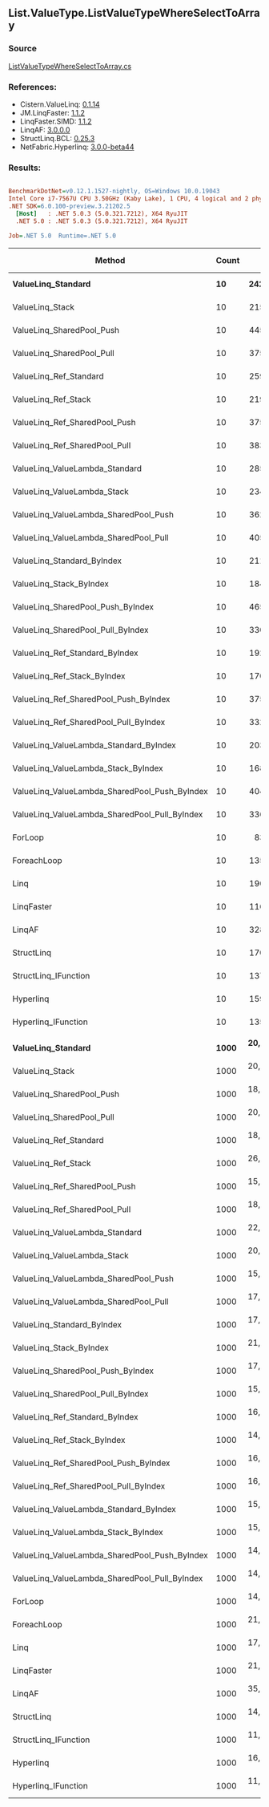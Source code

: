 ﻿## List.ValueType.ListValueTypeWhereSelectToArray

### Source
[ListValueTypeWhereSelectToArray.cs](../LinqBenchmarks/List/ValueType/ListValueTypeWhereSelectToArray.cs)

### References:
- Cistern.ValueLinq: [0.1.14](https://www.nuget.org/packages/Cistern.ValueLinq/0.1.14)
- JM.LinqFaster: [1.1.2](https://www.nuget.org/packages/JM.LinqFaster/1.1.2)
- LinqFaster.SIMD: [1.1.2](https://www.nuget.org/packages/LinqFaster.SIMD/1.0.3)
- LinqAF: [3.0.0.0](https://www.nuget.org/packages/LinqAF/3.0.0.0)
- StructLinq.BCL: [0.25.3](https://www.nuget.org/packages/StructLinq.BCL/0.25.3)
- NetFabric.Hyperlinq: [3.0.0-beta44](https://www.nuget.org/packages/NetFabric.Hyperlinq/3.0.0-beta44)

### Results:
``` ini

BenchmarkDotNet=v0.12.1.1527-nightly, OS=Windows 10.0.19043
Intel Core i7-7567U CPU 3.50GHz (Kaby Lake), 1 CPU, 4 logical and 2 physical cores
.NET SDK=6.0.100-preview.3.21202.5
  [Host]   : .NET 5.0.3 (5.0.321.7212), X64 RyuJIT
  .NET 5.0 : .NET 5.0.3 (5.0.321.7212), X64 RyuJIT

Job=.NET 5.0  Runtime=.NET 5.0  

```
|                                        Method | Count |         Mean |      Error |       StdDev |       Median |          P95 | Ratio | RatioSD |   Gen 0 | Gen 1 | Gen 2 | Allocated |
|---------------------------------------------- |------ |-------------:|-----------:|-------------:|-------------:|-------------:|------:|--------:|--------:|------:|------:|----------:|
|                            **ValueLinq_Standard** |    **10** |    **242.15 ns** |   **1.673 ns** |     **1.483 ns** |    **242.31 ns** |    **244.18 ns** |  **2.91** |    **0.05** |  **0.0725** |     **-** |     **-** |     **152 B** |
|                               ValueLinq_Stack |    10 |    215.84 ns |   4.385 ns |     8.655 ns |    210.83 ns |    227.97 ns |  2.62 |    0.11 |  0.0725 |     - |     - |     152 B |
|                     ValueLinq_SharedPool_Push |    10 |    445.53 ns |   3.569 ns |     3.163 ns |    444.86 ns |    451.30 ns |  5.36 |    0.10 |  0.0725 |     - |     - |     152 B |
|                     ValueLinq_SharedPool_Pull |    10 |    375.71 ns |   7.448 ns |    12.647 ns |    369.18 ns |    398.91 ns |  4.66 |    0.16 |  0.0725 |     - |     - |     152 B |
|                        ValueLinq_Ref_Standard |    10 |    259.80 ns |   1.282 ns |     1.199 ns |    259.54 ns |    261.91 ns |  3.12 |    0.05 |  0.0725 |     - |     - |     152 B |
|                           ValueLinq_Ref_Stack |    10 |    219.96 ns |   0.944 ns |     0.788 ns |    219.89 ns |    221.27 ns |  2.64 |    0.04 |  0.0725 |     - |     - |     152 B |
|                 ValueLinq_Ref_SharedPool_Push |    10 |    375.56 ns |   7.345 ns |    10.296 ns |    368.86 ns |    388.69 ns |  4.60 |    0.10 |  0.0725 |     - |     - |     152 B |
|                 ValueLinq_Ref_SharedPool_Pull |    10 |    383.98 ns |   1.298 ns |     1.084 ns |    384.02 ns |    385.73 ns |  4.61 |    0.06 |  0.0725 |     - |     - |     152 B |
|                ValueLinq_ValueLambda_Standard |    10 |    285.73 ns |   5.750 ns |     8.952 ns |    288.32 ns |    295.32 ns |  3.37 |    0.12 |  0.0725 |     - |     - |     152 B |
|                   ValueLinq_ValueLambda_Stack |    10 |    234.97 ns |   1.355 ns |     1.201 ns |    234.82 ns |    236.69 ns |  2.82 |    0.04 |  0.0725 |     - |     - |     152 B |
|         ValueLinq_ValueLambda_SharedPool_Push |    10 |    362.06 ns |   2.011 ns |     1.783 ns |    361.60 ns |    364.29 ns |  4.35 |    0.07 |  0.0725 |     - |     - |     152 B |
|         ValueLinq_ValueLambda_SharedPool_Pull |    10 |    405.22 ns |   7.648 ns |    13.791 ns |    410.83 ns |    418.97 ns |  4.85 |    0.23 |  0.0725 |     - |     - |     152 B |
|                    ValueLinq_Standard_ByIndex |    10 |    211.03 ns |   2.327 ns |     2.063 ns |    210.42 ns |    214.49 ns |  2.54 |    0.05 |  0.0725 |     - |     - |     152 B |
|                       ValueLinq_Stack_ByIndex |    10 |    184.88 ns |   3.659 ns |     5.008 ns |    186.58 ns |    189.10 ns |  2.20 |    0.07 |  0.0725 |     - |     - |     152 B |
|             ValueLinq_SharedPool_Push_ByIndex |    10 |    465.64 ns |   2.219 ns |     2.076 ns |    465.99 ns |    468.01 ns |  5.60 |    0.08 |  0.0725 |     - |     - |     152 B |
|             ValueLinq_SharedPool_Pull_ByIndex |    10 |    330.54 ns |   2.059 ns |     1.826 ns |    330.10 ns |    333.22 ns |  3.97 |    0.05 |  0.0725 |     - |     - |     152 B |
|                ValueLinq_Ref_Standard_ByIndex |    10 |    192.73 ns |   0.623 ns |     0.552 ns |    192.56 ns |    193.56 ns |  2.32 |    0.03 |  0.0725 |     - |     - |     152 B |
|                   ValueLinq_Ref_Stack_ByIndex |    10 |    170.73 ns |   1.463 ns |     1.369 ns |    170.68 ns |    172.59 ns |  2.05 |    0.03 |  0.0725 |     - |     - |     152 B |
|         ValueLinq_Ref_SharedPool_Push_ByIndex |    10 |    375.64 ns |   2.026 ns |     1.796 ns |    376.12 ns |    377.86 ns |  4.52 |    0.07 |  0.0725 |     - |     - |     152 B |
|         ValueLinq_Ref_SharedPool_Pull_ByIndex |    10 |    332.75 ns |   6.568 ns |     8.768 ns |    336.48 ns |    340.41 ns |  3.95 |    0.12 |  0.0725 |     - |     - |     152 B |
|        ValueLinq_ValueLambda_Standard_ByIndex |    10 |    203.76 ns |   0.788 ns |     0.698 ns |    203.57 ns |    204.96 ns |  2.45 |    0.03 |  0.0725 |     - |     - |     152 B |
|           ValueLinq_ValueLambda_Stack_ByIndex |    10 |    168.02 ns |   1.076 ns |     0.899 ns |    167.88 ns |    169.19 ns |  2.02 |    0.03 |  0.0725 |     - |     - |     152 B |
| ValueLinq_ValueLambda_SharedPool_Push_ByIndex |    10 |    404.84 ns |   2.301 ns |     2.040 ns |    404.60 ns |    408.09 ns |  4.87 |    0.06 |  0.0725 |     - |     - |     152 B |
| ValueLinq_ValueLambda_SharedPool_Pull_ByIndex |    10 |    336.98 ns |   1.321 ns |     1.103 ns |    337.13 ns |    338.48 ns |  4.05 |    0.06 |  0.0725 |     - |     - |     152 B |
|                                       ForLoop |    10 |     83.17 ns |   1.177 ns |     1.101 ns |     82.70 ns |     85.00 ns |  1.00 |    0.00 |  0.2217 |     - |     - |     464 B |
|                                   ForeachLoop |    10 |    135.73 ns |   1.697 ns |     1.587 ns |    135.80 ns |    138.07 ns |  1.63 |    0.03 |  0.2217 |     - |     - |     464 B |
|                                          Linq |    10 |    190.13 ns |   1.330 ns |     1.179 ns |    189.85 ns |    192.05 ns |  2.29 |    0.03 |  0.3860 |     - |     - |     808 B |
|                                    LinqFaster |    10 |    116.53 ns |   2.088 ns |     1.953 ns |    116.48 ns |    119.20 ns |  1.40 |    0.03 |  0.2217 |     - |     - |     464 B |
|                                        LinqAF |    10 |    328.34 ns |   5.935 ns |     4.956 ns |    328.22 ns |    334.46 ns |  3.95 |    0.08 |  0.2065 |     - |     - |     432 B |
|                                    StructLinq |    10 |    170.47 ns |   3.489 ns |     7.511 ns |    165.94 ns |    183.29 ns |  2.18 |    0.07 |  0.1223 |     - |     - |     256 B |
|                          StructLinq_IFunction |    10 |    137.75 ns |   0.671 ns |     0.595 ns |    137.54 ns |    138.63 ns |  1.66 |    0.03 |  0.0725 |     - |     - |     152 B |
|                                     Hyperlinq |    10 |    159.86 ns |   1.305 ns |     1.221 ns |    159.27 ns |    162.16 ns |  1.92 |    0.03 |  0.0725 |     - |     - |     152 B |
|                           Hyperlinq_IFunction |    10 |    135.12 ns |   1.224 ns |     1.085 ns |    134.73 ns |    137.29 ns |  1.62 |    0.03 |  0.0725 |     - |     - |     152 B |
|                                               |       |              |            |              |              |              |       |         |         |       |       |           |
|                            **ValueLinq_Standard** |  **1000** | **20,784.97 ns** | **164.456 ns** |   **153.832 ns** | **20,781.27 ns** | **20,996.74 ns** |  **1.39** |    **0.02** | **30.2734** |     **-** |     **-** |  **64,080 B** |
|                               ValueLinq_Stack |  1000 | 20,389.61 ns | 479.977 ns | 1,415.224 ns | 19,586.16 ns | 22,769.40 ns |  1.44 |    0.08 | 30.2734 |     - |     - |  64,080 B |
|                     ValueLinq_SharedPool_Push |  1000 | 18,005.76 ns | 129.655 ns |   114.936 ns | 18,029.65 ns | 18,149.96 ns |  1.21 |    0.02 | 15.1367 |     - |     - |  32,216 B |
|                     ValueLinq_SharedPool_Pull |  1000 | 20,910.92 ns | 153.533 ns |   143.615 ns | 20,928.57 ns | 21,099.97 ns |  1.40 |    0.01 | 15.1367 |     - |     - |  32,216 B |
|                        ValueLinq_Ref_Standard |  1000 | 18,318.95 ns | 158.336 ns |   140.361 ns | 18,244.37 ns | 18,547.24 ns |  1.23 |    0.02 | 30.2734 |     - |     - |  64,080 B |
|                           ValueLinq_Ref_Stack |  1000 | 26,263.62 ns | 330.337 ns |   308.998 ns | 26,205.44 ns | 26,774.86 ns |  1.76 |    0.02 | 30.2734 |     - |     - |  64,080 B |
|                 ValueLinq_Ref_SharedPool_Push |  1000 | 15,497.50 ns | 148.042 ns |   138.479 ns | 15,459.92 ns | 15,737.32 ns |  1.04 |    0.01 | 15.1367 |     - |     - |  32,216 B |
|                 ValueLinq_Ref_SharedPool_Pull |  1000 | 18,556.68 ns | 435.310 ns | 1,283.520 ns | 17,741.83 ns | 20,556.79 ns |  1.29 |    0.08 | 15.1367 |     - |     - |  32,216 B |
|                ValueLinq_ValueLambda_Standard |  1000 | 22,110.62 ns | 282.850 ns |   250.739 ns | 22,172.56 ns | 22,399.24 ns |  1.48 |    0.02 | 30.2734 |     - |     - |  64,080 B |
|                   ValueLinq_ValueLambda_Stack |  1000 | 20,438.54 ns | 196.613 ns |   183.912 ns | 20,419.84 ns | 20,696.10 ns |  1.37 |    0.03 | 30.2734 |     - |     - |  64,080 B |
|         ValueLinq_ValueLambda_SharedPool_Push |  1000 | 15,104.27 ns | 297.415 ns |   305.423 ns | 15,252.94 ns | 15,451.52 ns |  1.01 |    0.02 | 15.1367 |     - |     - |  32,216 B |
|         ValueLinq_ValueLambda_SharedPool_Pull |  1000 | 17,063.33 ns | 148.112 ns |   131.297 ns | 17,082.47 ns | 17,227.95 ns |  1.14 |    0.01 | 15.1367 |     - |     - |  32,216 B |
|                    ValueLinq_Standard_ByIndex |  1000 | 17,954.48 ns | 448.223 ns | 1,321.597 ns | 17,262.84 ns | 20,036.99 ns |  1.14 |    0.04 | 30.2734 |     - |     - |  64,080 B |
|                       ValueLinq_Stack_ByIndex |  1000 | 21,117.75 ns | 132.660 ns |   110.777 ns | 21,154.15 ns | 21,238.28 ns |  1.42 |    0.02 | 30.2734 |     - |     - |  64,080 B |
|             ValueLinq_SharedPool_Push_ByIndex |  1000 | 17,908.99 ns | 195.056 ns |   182.455 ns | 17,906.74 ns | 18,213.20 ns |  1.20 |    0.01 | 15.1367 |     - |     - |  32,216 B |
|             ValueLinq_SharedPool_Pull_ByIndex |  1000 | 15,976.50 ns | 312.163 ns |   291.997 ns | 15,905.33 ns | 16,582.34 ns |  1.07 |    0.02 | 15.1367 |     - |     - |  32,216 B |
|                ValueLinq_Ref_Standard_ByIndex |  1000 | 16,058.08 ns | 383.650 ns | 1,131.199 ns | 15,378.43 ns | 17,705.49 ns |  1.05 |    0.06 | 30.2887 |     - |     - |  64,080 B |
|                   ValueLinq_Ref_Stack_ByIndex |  1000 | 14,563.15 ns | 216.448 ns |   191.876 ns | 14,506.54 ns | 14,878.21 ns |  0.98 |    0.02 | 30.2887 |     - |     - |  64,080 B |
|         ValueLinq_Ref_SharedPool_Push_ByIndex |  1000 | 16,437.49 ns | 385.275 ns | 1,135.992 ns | 15,717.56 ns | 18,120.70 ns |  1.11 |    0.07 | 15.1367 |     - |     - |  32,216 B |
|         ValueLinq_Ref_SharedPool_Pull_ByIndex |  1000 | 16,301.29 ns |  94.923 ns |    84.147 ns | 16,280.42 ns | 16,457.26 ns |  1.09 |    0.01 | 15.1367 |     - |     - |  32,216 B |
|        ValueLinq_ValueLambda_Standard_ByIndex |  1000 | 15,332.81 ns | 297.230 ns |   278.029 ns | 15,355.02 ns | 15,692.85 ns |  1.03 |    0.02 | 30.2734 |     - |     - |  64,080 B |
|           ValueLinq_ValueLambda_Stack_ByIndex |  1000 | 15,342.56 ns | 145.188 ns |   135.809 ns | 15,296.93 ns | 15,547.68 ns |  1.03 |    0.02 | 30.2887 |     - |     - |  64,080 B |
| ValueLinq_ValueLambda_SharedPool_Push_ByIndex |  1000 | 14,818.73 ns | 243.362 ns |   544.314 ns | 14,644.23 ns | 16,585.66 ns |  1.00 |    0.04 | 15.1367 |     - |     - |  32,216 B |
| ValueLinq_ValueLambda_SharedPool_Pull_ByIndex |  1000 | 14,862.60 ns | 342.944 ns | 1,011.177 ns | 14,240.45 ns | 16,290.51 ns |  0.97 |    0.04 | 15.1367 |     - |     - |  32,216 B |
|                                       ForLoop |  1000 | 14,904.47 ns | 201.439 ns |   178.571 ns | 14,906.14 ns | 15,087.14 ns |  1.00 |    0.00 | 46.5088 |     - |     - |  97,720 B |
|                                   ForeachLoop |  1000 | 21,469.95 ns | 369.853 ns |   327.865 ns | 21,410.84 ns | 22,033.15 ns |  1.44 |    0.03 | 46.5088 |     - |     - |  97,720 B |
|                                          Linq |  1000 | 17,821.12 ns | 277.014 ns |   259.119 ns | 17,892.46 ns | 18,184.43 ns |  1.19 |    0.03 | 31.2195 |     - |     - |  65,952 B |
|                                    LinqFaster |  1000 | 21,586.69 ns | 485.958 ns | 1,425.229 ns | 20,931.72 ns | 24,185.55 ns |  1.46 |    0.09 | 46.5088 |     - |     - |  97,720 B |
|                                        LinqAF |  1000 | 35,509.31 ns | 861.313 ns | 2,539.600 ns | 34,249.81 ns | 39,600.24 ns |  2.27 |    0.04 | 46.5088 |     - |     - |  97,688 B |
|                                    StructLinq |  1000 | 14,999.40 ns |  69.006 ns |   105.380 ns | 14,977.28 ns | 15,170.33 ns |  1.01 |    0.02 | 15.3809 |     - |     - |  32,320 B |
|                          StructLinq_IFunction |  1000 | 11,749.52 ns | 267.643 ns |   789.151 ns | 11,233.67 ns | 12,973.55 ns |  0.81 |    0.05 | 15.1367 |     - |     - |  32,216 B |
|                                     Hyperlinq |  1000 | 16,494.11 ns | 212.635 ns |   298.085 ns | 16,470.93 ns | 17,093.57 ns |  1.10 |    0.02 | 15.1367 |     - |     - |  32,216 B |
|                           Hyperlinq_IFunction |  1000 | 11,945.61 ns | 138.049 ns |   129.131 ns | 11,930.98 ns | 12,159.99 ns |  0.80 |    0.01 | 15.1367 |     - |     - |  32,216 B |

